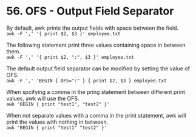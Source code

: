 # 56. OFS - Output Field Separator

By default, awk prints the output fields with space between the field.  
`awk -F ',' '{ print $2, $3 }' employee.txt`

The following statement print three values containing space in between them.  
`awk -F ',' '{ print $2, ":", $3 }' employee.txt`

The default output field separator can be modified by setting the value of OFS.  
`awk -F ',' 'BEGIN { OFS=":" } { print $2, $3 } employee.txt`

When spcifying a comma in the pring statement between different print values, awk will use the OFS.  
`awk 'BEGIN { print "test1", "test2" }'`

When not separate values with a comma in the print statement, awk will print the values with nothing in between.  
`awk 'BEGIN { print "test1" "test2" }'`
